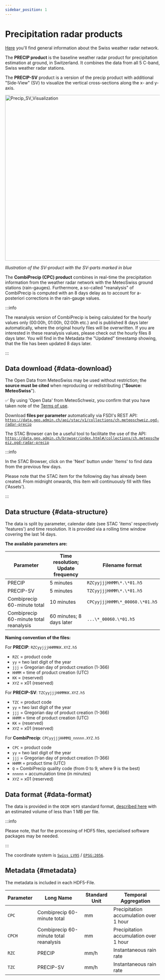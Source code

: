 ```yaml
---
sidebar_position: 1
---
```


# Precipitation radar products

[Here](https://www.meteoswiss.admin.ch/weather/measurement-systems/atmosphere/weather-radar-network.html) you'll find general information about the Swiss weather radar network.

The **PRECIP product** is the baseline weather radar product for precipitation estimation at ground, in Switzerland. It combines the data from all 5 C-band, Swiss weather radar stations.

The **PRECIP-SV** product is a version of the precip product with additional "Side-View" (SV) to visualize the vertical cross-sections along the x- and y-axis. 

<img width="655" height="537" alt="Precip_SV_Visualization" src="https://github.com/user-attachments/assets/fad2cba2-f41e-4fba-99eb-5fab1c086b4d" />

*Illustration of the SV-product with the SV-parts marked in blue*


The **CombiPrecip (CPC) product** combines in real-time the precipitation information from the weather radar network with the MeteoSwiss ground stations (rain-gauges). Furthermore, a so-called "reanalysis" of CombiPrecip is computed with an 8 days delay as to account for a-posteriori corrections in the rain-gauge values. 

:::info

The reanalysis version of CombiPrecip is being calculated for the hourly values only (00:00h, 01:00h, 02:00h etc.) and is published 8 days later automatically, where the original hourly files will be overwritten. If you are interested in these reanalysis values, please check out the hourly files 8 days later. You will find in the Metadata the "Updated" timestamp showing, that the file has been updated 8 days later.

:::


## Data download {#data-download}

The Open Data from MeteoSwiss may be used without restriction; the **source must be cited** when reproducing or redistributing ("**Source: MeteoSwiss**").

:white_check_mark: By using 'Open Data' from MeteoSchweiz, you confirm that you have taken note of the [Terms of use](/general/terms-of-use).

Download **files per parameter** automatically via FSDI's REST API: [`https://data.geo.admin.ch/api/stac/v1/collections/ch.meteoschweiz.ogd-radar-precip`](https://data.geo.admin.ch/api/stac/v1/collections/ch.meteoschweiz.ogd-radar-precip)

<!-- Read our [information on how you can obtain data automatically](/general/download#how-to-download-files-automatically). -->

The STAC Browser can be a useful tool to facilitate the use of the API: [`https://data.geo.admin.ch/browser/index.html#/collections/ch.meteoschweiz.ogd-radar-precip`](https://data.geo.admin.ch/browser/index.html#/collections/ch.meteoschweiz.ogd-radar-precip)

:::info

In the STAC Browser, click on the 'Next' button under 'Items' to find data from the previous few days.

Please note that the STAC item for the following day has already been created. From midnight onwards, this item will continuously fill with files ('Assets').

:::


## Data structure {#data-structure}
The data is split by parameter, calendar date (see STAC 'items' respectively 'features') and time resolution. It is provided via a rolling time window covering the last 14 days.

**The available parameters are:**

| Parameter                              | Time resolution; Update frequency | Filename format                |
| -------------------------------------- | --------------------------------- | ------------------------------ |
| PRECIP                                 | 5 minutes                         | `RZCyyjjjHHMM\*.\*01.h5`       |
| PRECIP-SV                              | 5 minutes                         | `TZCyyjjjHHMM\*.\*01.h5`       |
| Combiprecip 60-minute total            | 10 minutes                        | `CPCyyjjjHHMM\*_00060.\*01.h5` |
| Combiprecip 60-minute total reanalysis | 60 minutes; 8 days later          | `...\*_00060.\*01.h5`          |

**Naming convention of the files:**

For **PRECIP**: `RZCyyjjjHHMMKK.XYZ.h5`
- `RZC` = product code
- `yy` = two last digit of the year
- `jjj` = Gregorian day of product creation (1-366)
- `HHMM` = time of product creation (UTC)
- `KK` = (reserved)
- `XYZ` = x01 (reserved)

For **PRECIP-SV**: `TZCyyjjjHHMMKK.XYZ.h5`
- `TZC` = product code
- `yy` = two last digit of the year
- `jjj` = Gregorian day of product creation (1-366)
- `HHMM` = time of product creation (UTC)
- `KK` = (reserved)
- `XYZ` = x01 (reserved)

For **CombiPrecip**: `CPCyyjjjHHMMQ_nnnnn.XYZ.h5`
- `CPC` = product code
- `yy` = two last digit of the year
- `jjj` = Gregorian day of product creation (1-366)
- `HHMM` = product time (UTC)
- `Q` = CombiPrecip quality code (from 0 to 9, where 9 is the best) 
- `nnnnn` = accumulation time (in minutes)
- `XYZ` = x01 (reserved)


## Data format {#data-format}

The data is provided in the `ODIM HDF5` standard format, [described here](https://www.eumetnet.eu/wp-content/uploads/2021/07/ODIM_H5_v2.4.pdf) with an estimated volume of less than 1 MB per file.

:::info

Please note, that for the processing of HDF5 files, specialised software packages may be needed. 

:::

The coordinate system is [`Swiss LV95`](https://www.swisstopo.admin.ch/en/the-swiss-coordinates-system) / [`EPSG:2056`](https://epsg.io/2056). 


## Metadata {#metadata}

The metadata is included in each HDF5-File.

| Parameter | Long Name                              | Standard Unit | Temporal Aggregation                   |
| --------- | -------------------------------------- | ------------- | -------------------------------------- |
| `CPC`     | Combiprecip 60-minute total            | mm            | Precipitation accumulation over 1 hour |
| `CPCH`    | Combiprecip 60-minute total reanalysis | mm            | Precipitation accumulation over 1 hour |
| `RZC`     | PRECIP                                 | mm/h          | Instantaneous rain rate                |
| `TZC`     | PRECIP-SV                              | mm/h          | Instantaneous rain rate                |




